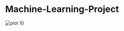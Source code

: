 # Machine-Learning-Project
![plot 10](https://user-images.githubusercontent.com/103288613/165675663-f850c939-973b-460e-bc84-e9e8bdd7b45e.png)
